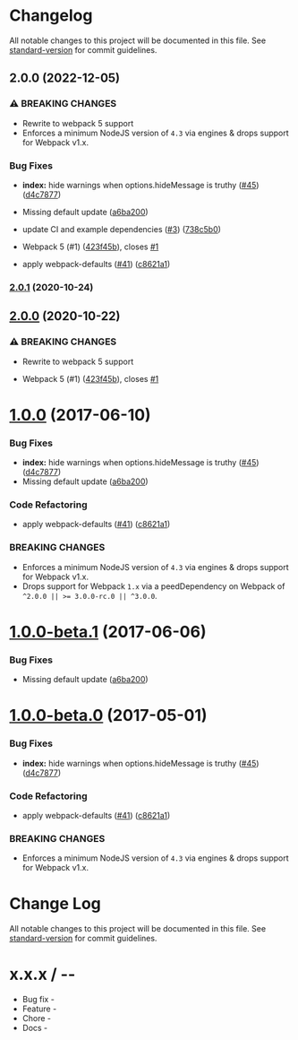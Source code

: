 # Changelog

All notable changes to this project will be documented in this file. See [standard-version](https://github.com/conventional-changelog/standard-version) for commit guidelines.

## 2.0.0 (2022-12-05)


### ⚠ BREAKING CHANGES

* Rewrite to webpack 5 support
* Enforces a minimum NodeJS version of `4.3` via engines & drops support for Webpack v1.x.

### Bug Fixes

* **index:** hide warnings when options.hideMessage is truthy ([#45](https://github.com/ValiMail/i18n-webpack-plugin/issues/45)) ([d4c7877](https://github.com/ValiMail/i18n-webpack-plugin/commit/d4c7877b346c9814054d2ae4c4c3cda24b001262))
* Missing default update ([a6ba200](https://github.com/ValiMail/i18n-webpack-plugin/commit/a6ba20025ce4401a551bcbbcc655d1b8dc4a17c6))
* update CI and example dependencies ([#3](https://github.com/ValiMail/i18n-webpack-plugin/issues/3)) ([738c5b0](https://github.com/ValiMail/i18n-webpack-plugin/commit/738c5b0b47ca216c07b0969b2b1926e47152db00))


* Webpack 5 (#1) ([423f45b](https://github.com/ValiMail/i18n-webpack-plugin/commit/423f45bc35085ea81d433f4f0db9cee2ff66b511)), closes [#1](https://github.com/ValiMail/i18n-webpack-plugin/issues/1)
* apply webpack-defaults ([#41](https://github.com/ValiMail/i18n-webpack-plugin/issues/41)) ([c8621a1](https://github.com/ValiMail/i18n-webpack-plugin/commit/c8621a1f4a6d57a7caa634992e3352273d40a9b0))

### [2.0.1](https://github.com/zainulbr/i18n-webpack-plugin/compare/v2.0.0...v2.0.1) (2020-10-24)

## [2.0.0](https://github.com/webpack-contrib/i18n-webpack-plugin/compare/v1.0.0...v2.0.0) (2020-10-22)


### ⚠ BREAKING CHANGES

* Rewrite to webpack 5 support

* Webpack 5 (#1) ([423f45b](https://github.com/webpack-contrib/i18n-webpack-plugin/commit/423f45bc35085ea81d433f4f0db9cee2ff66b511)), closes [#1](https://github.com/webpack-contrib/i18n-webpack-plugin/issues/1)

<a name="1.0.0"></a>
# [1.0.0](https://github.com/webpack-contrib/i18n-webpack-plugin/compare/v1.0.0-beta.1...v1.0.0) (2017-06-10)

### Bug Fixes

* **index:** hide warnings when options.hideMessage is truthy ([#45](https://github.com/webpack-contrib/i18n-webpack-plugin/issues/45)) ([d4c7877](https://github.com/webpack-contrib/i18n-webpack-plugin/commit/d4c7877))
* Missing default update ([a6ba200](https://github.com/webpack-contrib/i18n-webpack-plugin/commit/a6ba200))


### Code Refactoring

* apply webpack-defaults ([#41](https://github.com/webpack-contrib/i18n-webpack-plugin/issues/41)) ([c8621a1](https://github.com/webpack-contrib/i18n-webpack-plugin/commit/c8621a1))


### BREAKING CHANGES

* Enforces a minimum NodeJS version of `4.3` via engines & drops support for Webpack v1.x.
* Drops support for Webpack `1.x` via a peedDependency on Webpack of `^2.0.0 || >= 3.0.0-rc.0 || ^3.0.0`.

<a name="1.0.0-beta.1"></a>
# [1.0.0-beta.1](https://github.com/webpack-contrib/i18n-webpack-plugin/compare/v1.0.0-beta.0...v1.0.0-beta.1) (2017-06-06)


### Bug Fixes

* Missing default update ([a6ba200](https://github.com/webpack-contrib/i18n-webpack-plugin/commit/a6ba200))



<a name="1.0.0-beta.0"></a>
# [1.0.0-beta.0](https://github.com/webpack-contrib/i18n-webpack-plugin/compare/v0.3.0...v1.0.0-beta.0) (2017-05-01)


### Bug Fixes

* **index:** hide warnings when options.hideMessage is truthy ([#45](https://github.com/webpack-contrib/i18n-webpack-plugin/issues/45)) ([d4c7877](https://github.com/webpack-contrib/i18n-webpack-plugin/commit/d4c7877))


### Code Refactoring

* apply webpack-defaults ([#41](https://github.com/webpack-contrib/i18n-webpack-plugin/issues/41)) ([c8621a1](https://github.com/webpack-contrib/i18n-webpack-plugin/commit/c8621a1))


### BREAKING CHANGES

* Enforces a minimum NodeJS version of `4.3` via engines & drops support for Webpack v1.x.



# Change Log

All notable changes to this project will be documented in this file. See [standard-version](https://github.com/conventional-changelog/standard-version) for commit guidelines.

x.x.x / <year>-<month>-<day>
==================

  * Bug fix -
  * Feature -
  * Chore -
  * Docs -
